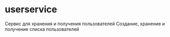 # userservice
Сервис для хранения и получения пользователей
Создание, хранение и получение списка пользователей
